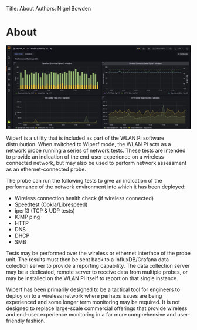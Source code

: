 Title: About
Authors: Nigel Bowden

# About

![Probe Report](images/probe_summary.jpg)

Wiperf is a utility that is included as part of the WLAN Pi software distrubution. When switched to Wiperf mode, the WLAN Pi acts as a network probe running a series of  network tests. These tests are intended to provide an indication of the end-user experience on a wireless-connected network, but may also be used to perform  network assessment as an ethernet-connected probe.

The probe can run the following tests to give an indication of the performance of the network environment into which it has been deployed:

- Wireless connection health check (if wireless connected)
- Speedtest (Ookla/Librespeed)
- iperf3 (TCP & UDP tests)
- ICMP ping
- HTTP
- DNS
- DHCP
- SMB

Tests may be performed over the wireless or ethernet interface of the probe unit. The results must then be sent back to a InfluxDB/Grafana data colection server to provide a reporting capability. The data collection server may be a dedicated, remote server to receive data from multiple probes, or may be installed on the WLAN Pi itself to report on that single instance. 

Wiperf has been primarily designed to be a tactical tool for engineers to deploy on to a wireless network where perhaps issues are being experienced and some longer term monitoring may be required. It is not designed to replace large-scale commercial offerings that provide wireless and end-user experience monitoring in a far more comprehensive and user-friendly fashion.
